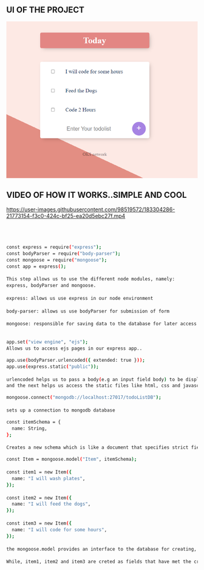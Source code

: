 ## UI OF THE PROJECT

![UI of the project](./images/ejs.PNG)


## VIDEO OF HOW IT WORKS..SIMPLE AND COOL
https://user-images.githubusercontent.com/98519572/183304286-21773154-f3c0-424c-bf25-ea20d5ebc27f.mp4




```sh



const express = require("express");
const bodyParser = require("body-parser");
const mongoose = require("mongoose");
const app = express();

This step allows us to use the different node modules, namely:
express, bodyParser and mongoose.

express: allows us use express in our node environment

body-parser: allows us use bodyParser for submission of form

mongoose: responsible for saving data to the database for later access

```

```sh

app.set("view engine", "ejs");
Allows us to access ejs pages in our express app..

```

```sh
app.use(bodyParser.urlencoded({ extended: true }));
app.use(express.static("public"));

urlencoded helps us to pass a body(e.g an input field body) to be displayed in a URL
and the next helps us access the static files like html, css and javascript
```

```sh
mongoose.connect("mongodb://localhost:27017/todoListDB");

sets up a connection to mongodb database
```

```sh
const itemSchema = {
  name: String,
};

Creates a new schema which is like a document that specifies strict fields, which can be String, int, Date etc.
```

```sh
const Item = mongoose.model("Item", itemSchema);

const item1 = new Item({
  name: "I will wash plates",
});

const item2 = new Item({
  name: "I will feed the dogs",
});

const item3 = new Item({
  name: "I will code for some hours",
});

the mongoose.model provides an interface to the database for creating, querying, updating, deleting records, unlike Schema that provides the structure as a whole

While, item1, item2 and item3 are creted as fields that have met the criteria in the Schema, to have one field with the datatype of String

```

```sh

```
